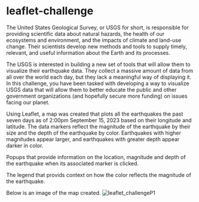 # leaflet-challenge
  The United States Geological Survey, or USGS for short, is responsible for providing scientific data about natural hazards, the health of our ecosystems and environment, and the impacts of climate and land-use change. Their scientists develop new methods and tools to supply timely, relevant, and useful information about the Earth and its processes.

  The USGS is interested in building a new set of tools that will allow them to visualize their earthquake data. They collect a massive amount of data from all over the world each day, but they lack a meaningful way of displaying it. In this challenge, you have been tasked with developing a way to visualize USGS data that will allow them to better educate the public and other government organizations (and hopefully secure more funding) on issues facing our planet.

  Using Leaflet, a map was created that plots all the earthquakes the past seven days as of 2:00pm September 15, 2023 based on their longitude and latitude.
  The data markers reflect the magnitude of the earthquake by their size and the depth of the earthquake by color. Earthquakes with higher     magnitudes appear larger, and earthquakes with greater depth appear darker in color.
  
  Popups that provide  information on the location, magnitude and depth of the earthquake when its associated marker is clicked.
 
  The legend that provids context on how the color reflects the magnitude of the earthquake.

Below is an image of the map created.
![leaflet_challengeP1](https://github.com/SuhaniArjin1/leaflet-challenge/assets/131829802/65f33c4e-0d0d-4c07-9538-9ec8eaa822d4)
